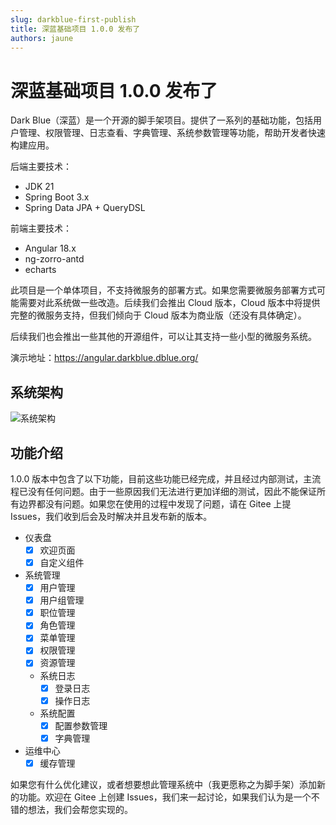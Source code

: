 ```yaml
---
slug: darkblue-first-publish
title: 深蓝基础项目 1.0.0 发布了
authors: jaune
---
```


# 深蓝基础项目 1.0.0 发布了

Dark Blue（深蓝）是一个开源的脚手架项目。提供了一系列的基础功能，包括用户管理、权限管理、日志查看、字典管理、系统参数管理等功能，帮助开发者快速构建应用。

后端主要技术：

- JDK 21
- Spring Boot 3.x
- Spring Data JPA + QueryDSL

前端主要技术：

- Angular 18.x
- ng-zorro-antd
- echarts

此项目是一个单体项目，不支持微服务的部署方式。如果您需要微服务部署方式可能需要对此系统做一些改造。后续我们会推出 Cloud 版本，Cloud 版本中将提供完整的微服务支持，但我们倾向于 Cloud 版本为商业版（还没有具体确定）。

后续我们也会推出一些其他的开源组件，可以让其支持一些小型的微服务系统。

演示地址：https://angular.darkblue.dblue.org/

<!-- truncate -->

## 系统架构

![系统架构](/img/docs/architecture/architecture.png)

## 功能介绍

1.0.0 版本中包含了以下功能，目前这些功能已经完成，并且经过内部测试，主流程已没有任何问题。由于一些原因我们无法进行更加详细的测试，因此不能保证所有边界都没有问题。如果您在使用的过程中发现了问题，请在 Gitee 上提 Issues，我们收到后会及时解决并且发布新的版本。

- 仪表盘
    - [x] 欢迎页面
    - [x] 自定义组件
- 系统管理
    - [x] 用户管理
    - [x] 用户组管理
    - [x] 职位管理
    - [x] 角色管理
    - [x] 菜单管理
    - [x] 权限管理
    - [x] 资源管理
    - 系统日志
        - [x] 登录日志
        - [x] 操作日志
    - 系统配置
        - [x] 配置参数管理
        - [x] 字典管理
- 运维中心
    - [x] 缓存管理

如果您有什么优化建议，或者想要想此管理系统中（我更愿称之为脚手架）添加新的功能。欢迎在 Gitee 上创建 Issues，我们来一起讨论，如果我们认为是一个不错的想法，我们会帮您实现的。